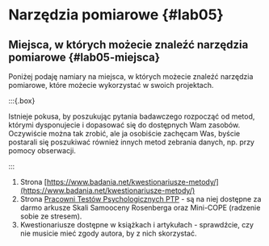 # Narzędzia pomiarowe {#lab05}

## Miejsca, w których możecie znaleźć narzędzia pomiarowe {#lab05-miejsca}

Poniżej podaję namiary na miejsca, w których możecie znaleźć narzędzia pomiarowe, które możecie wykorzystać w swoich projektach.

:::{.box}

Istnieje pokusa, by poszukując pytania badawczego rozpocząć od metod, którymi dysponujecie i dopasować się do dostępnych Wam zasobów. Oczywiście można tak zrobić, ale ja osobiście zachęcam Was, byście postarali się poszukiwać również innych metod zebrania danych, np. przy pomocy obserwacji.

:::

1. Strona [https://www.badania.net/kwestionariusze-metody/](https://www.badania.net/kwestionariusze-metody/)
2. Strona [Pracowni Testów Psychologicznych PTP](practest.com.pl) - są na niej dostępne za darmo arkusze Skali Samooceny Rosenberga oraz Mini-COPE (radzenie sobie ze stresem).
3. Kwestionariusze dostępne w książkach i artykułach - sprawdźcie, czy nie musicie mieć zgody autora, by z nich skorzystać.